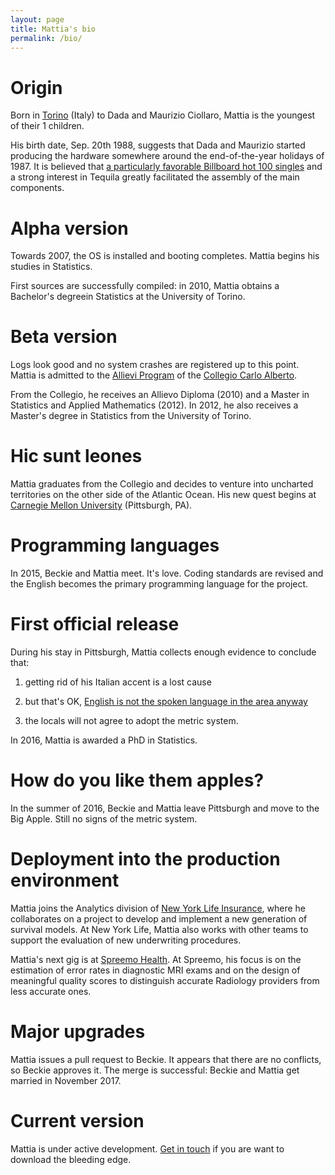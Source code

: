 ```yaml
---
layout: page
title: Mattia's bio
permalink: /bio/
---
```


# Origin
Born in [Torino](https://www.google.com/maps/place/Turin,+Metropolitan+City+of+Turin,+Italy/@45.0702388,7.6000488,12z/data=!3m1!4b1!4m5!3m4!1s0x47886d126418be25:0x8903f803d69c77bf!8m2!3d45.070312!4d7.6868565) (Italy) to Dada and Maurizio Ciollaro, Mattia is the youngest of their 1 children.

His birth date, Sep. 20th 1988, suggests that Dada and Maurizio started producing the hardware somewhere around the end-of-the-year holidays of 1987.
It is believed that [a particularly favorable Billboard hot 100 singles](https://en.wikipedia.org/wiki/Billboard_Year-End_Hot_100_singles_of_1987) and a strong interest in Tequila greatly facilitated the assembly of the main components.

# Alpha version
Towards 2007, the OS is installed and booting completes. Mattia begins his studies in Statistics.

First sources are successfully compiled: in 2010, Mattia obtains a Bachelor's degreein Statistics at the University of Torino.

# Beta version
Logs look good and no system crashes are registered up to this point.
Mattia is admitted to the [Allievi Program](http://www.carloalberto.org/education/allievi/) of the [Collegio Carlo Alberto](http://www.carloalberto.org).

From the Collegio, he receives an Allievo Diploma (2010) and a Master in Statistics and Applied Mathematics (2012).
In 2012, he also receives a Master's degree in Statistics from the University of Torino.

# Hic sunt leones
Mattia graduates from the Collegio and decides to venture into uncharted territories on the other side of the Atlantic Ocean.
His new quest begins at [Carnegie Mellon University](https://www.cmu.edu) (Pittsburgh, PA).

# Programming languages
In 2015, Beckie and Mattia meet.
It's love.
Coding standards are revised and the English becomes the primary programming language for the project.

# First official release
During his stay in Pittsburgh, Mattia collects enough evidence to conclude that:

1. getting rid of his Italian accent is a lost cause

2. but that's OK, [English is not the spoken language in the area anyway](http://pittsburghspeech.pitt.edu/PittsburghSpeech_PgheseOverview.html)

3. the locals will not agree to adopt the metric system.

In 2016, Mattia is awarded a PhD in Statistics.

# How do you like them apples?
In the summer of 2016, Beckie and Mattia leave Pittsburgh and move to the Big Apple.
Still no signs of the metric system.

# Deployment into the production environment
Mattia joins the Analytics division of [New York Life Insurance](https://www.newyorklife.com), where he collaborates on a project to develop and implement a new generation of survival models.
At New York Life, Mattia also works with other teams to support the evaluation of new underwriting procedures.

Mattia's next gig is at [Spreemo Health](https://www.spreemohealth.com).
At Spreemo, his focus is on the estimation of error rates in diagnostic MRI exams and on the design of meaningful quality scores to distinguish accurate Radiology providers from less accurate ones.

# Major upgrades
Mattia issues a pull request to Beckie.
It appears that there are no conflicts, so Beckie approves it.
The merge is successful: Beckie and Mattia get married in November 2017.

# Current version
Mattia is under active development. [Get in touch](/contacts/) if you are want to download the bleeding edge.